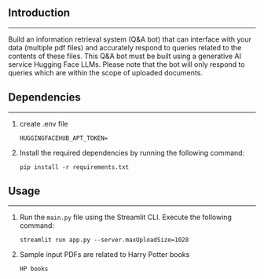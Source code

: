 ## Introduction
----------------------------
Build an information retrieval system (Q&amp;A bot) 
that can interface with your data (multiple pdf files) 
and accurately respond to queries related to the contents 
of these files. This Q&amp;A bot must be built using a 
generative AI service Hugging Face LLMs. Please note that the bot 
will only respond to queries which are within the scope 
of uploaded documents.

## Dependencies 
----------------------------
1. create .env file
   ```
   HUGGINGFACEHUB_APT_TOKEN= 
   ```
2. Install the required dependencies by running the following command:
   ```
   pip install -r requirements.txt
   
   ```
## Usage
----------------------------
1. Run the `main.py` file using the Streamlit CLI. Execute the following command:
   ```
   streamlit run app.py --server.maxUploadSize=1028
   ```
2. Sample input PDFs are related to Harry Potter books
   ```
   HP books
   ```
